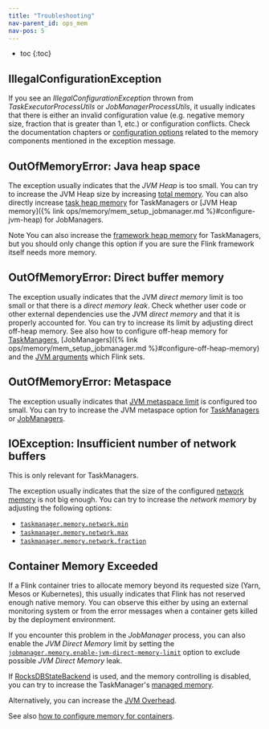 ```yaml
---
title: "Troubleshooting"
nav-parent_id: ops_mem
nav-pos: 5
---
```

<!--
Licensed to the Apache Software Foundation (ASF) under one
or more contributor license agreements.  See the NOTICE file
distributed with this work for additional information
regarding copyright ownership.  The ASF licenses this file
to you under the Apache License, Version 2.0 (the
"License"); you may not use this file except in compliance
with the License.  You may obtain a copy of the License at

  http://www.apache.org/licenses/LICENSE-2.0

Unless required by applicable law or agreed to in writing,
software distributed under the License is distributed on an
"AS IS" BASIS, WITHOUT WARRANTIES OR CONDITIONS OF ANY
KIND, either express or implied.  See the License for the
specific language governing permissions and limitations
under the License.
-->

* toc
{:toc}

## IllegalConfigurationException

If you see an *IllegalConfigurationException* thrown from *TaskExecutorProcessUtils* or *JobManagerProcessUtils*, it
usually indicates that there is either an invalid configuration value (e.g. negative memory size, fraction that is
greater than 1, etc.) or configuration conflicts. Check the documentation chapters or
[configuration options](../config.html#memory-configuration) related to the memory components mentioned in the exception message.

## OutOfMemoryError: Java heap space

The exception usually indicates that the *JVM Heap* is too small. You can try to increase the JVM Heap size
by increasing [total memory](mem_setup.html#configure-total-memory). You can also directly increase
[task heap memory](mem_setup_tm.html#task-operator-heap-memory) for TaskManagers or
[JVM Heap memory]({% link ops/memory/mem_setup_jobmanager.md %}#configure-jvm-heap) for JobManagers.

<span class="label label-info">Note</span> You can also increase the [framework heap memory](mem_setup_tm.html#framework-memory)
for TaskManagers, but you should only change this option if you are sure the Flink framework itself needs more memory.

## OutOfMemoryError: Direct buffer memory

The exception usually indicates that the JVM *direct memory* limit is too small or that there is a *direct memory leak*.
Check whether user code or other external dependencies use the JVM *direct memory* and that it is properly accounted for.
You can try to increase its limit by adjusting direct off-heap memory.
See also how to configure off-heap memory for [TaskManagers](mem_setup_tm.html#configure-off-heap-memory-direct-or-native),
[JobManagers]({% link ops/memory/mem_setup_jobmanager.md %}#configure-off-heap-memory) and the [JVM arguments](mem_setup.html#jvm-parameters) which Flink sets.

## OutOfMemoryError: Metaspace

The exception usually indicates that [JVM metaspace limit](mem_setup.html#jvm-parameters) is configured too small.
You can try to increase the JVM metaspace option for [TaskManagers](../config.html#taskmanager-memory-jvm-metaspace-size)
or [JobManagers](../config.html#jobmanager-memory-jvm-metaspace-size).

## IOException: Insufficient number of network buffers

This is only relevant for TaskManagers.

The exception usually indicates that the size of the configured [network memory](mem_setup_tm.html#detailed-memory-model)
is not big enough. You can try to increase the *network memory* by adjusting the following options:
* [`taskmanager.memory.network.min`](../config.html#taskmanager-memory-network-min)
* [`taskmanager.memory.network.max`](../config.html#taskmanager-memory-network-max)
* [`taskmanager.memory.network.fraction`](../config.html#taskmanager-memory-network-fraction)

## Container Memory Exceeded

If a Flink container tries to allocate memory beyond its requested size (Yarn, Mesos or Kubernetes),
this usually indicates that Flink has not reserved enough native memory. You can observe this either by using an external
monitoring system or from the error messages when a container gets killed by the deployment environment.

If you encounter this problem in the *JobManager* process, you can also enable the *JVM Direct Memory* limit by setting the
[`jobmanager.memory.enable-jvm-direct-memory-limit`](../config.html#jobmanager-memory-enable-jvm-direct-memory-limit) option
to exclude possible *JVM Direct Memory* leak.

If [RocksDBStateBackend](../state/state_backends.html#the-rocksdbstatebackend) is used, and the memory controlling is disabled,
you can try to increase the TaskManager's [managed memory](mem_setup.html#managed-memory).

Alternatively, you can increase the [JVM Overhead](mem_setup.html#capped-fractionated-components).

See also [how to configure memory for containers](mem_tuning.html#configure-memory-for-containers).
